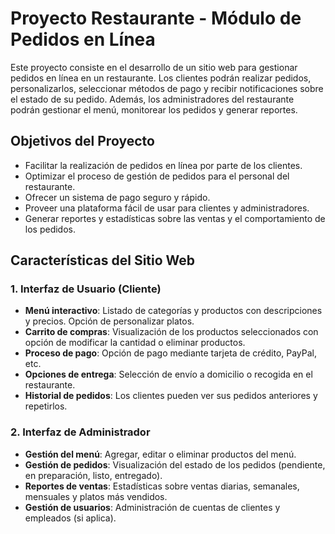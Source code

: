 # Proyecto Restaurante - Módulo de Pedidos en Línea

Este proyecto consiste en el desarrollo de un sitio web para gestionar pedidos en línea en un restaurante. Los clientes podrán realizar pedidos, personalizarlos, seleccionar métodos de pago y recibir notificaciones sobre el estado de su pedido. Además, los administradores del restaurante podrán gestionar el menú, monitorear los pedidos y generar reportes.

## Objetivos del Proyecto

- Facilitar la realización de pedidos en línea por parte de los clientes.
- Optimizar el proceso de gestión de pedidos para el personal del restaurante.
- Ofrecer un sistema de pago seguro y rápido.
- Proveer una plataforma fácil de usar para clientes y administradores.
- Generar reportes y estadísticas sobre las ventas y el comportamiento de los pedidos.

## Características del Sitio Web

### 1. **Interfaz de Usuario (Cliente)**

- **Menú interactivo**: Listado de categorías y productos con descripciones y precios. Opción de personalizar platos.
- **Carrito de compras**: Visualización de los productos seleccionados con opción de modificar la cantidad o eliminar productos.
- **Proceso de pago**: Opción de pago mediante tarjeta de crédito, PayPal, etc.
- **Opciones de entrega**: Selección de envío a domicilio o recogida en el restaurante.
- **Historial de pedidos**: Los clientes pueden ver sus pedidos anteriores y repetirlos.

### 2. **Interfaz de Administrador**

- **Gestión del menú**: Agregar, editar o eliminar productos del menú.
- **Gestión de pedidos**: Visualización del estado de los pedidos (pendiente, en preparación, listo, entregado).
- **Reportes de ventas**: Estadísticas sobre ventas diarias, semanales, mensuales y platos más vendidos.
- **Gestión de usuarios**: Administración de cuentas de clientes y empleados (si aplica).
